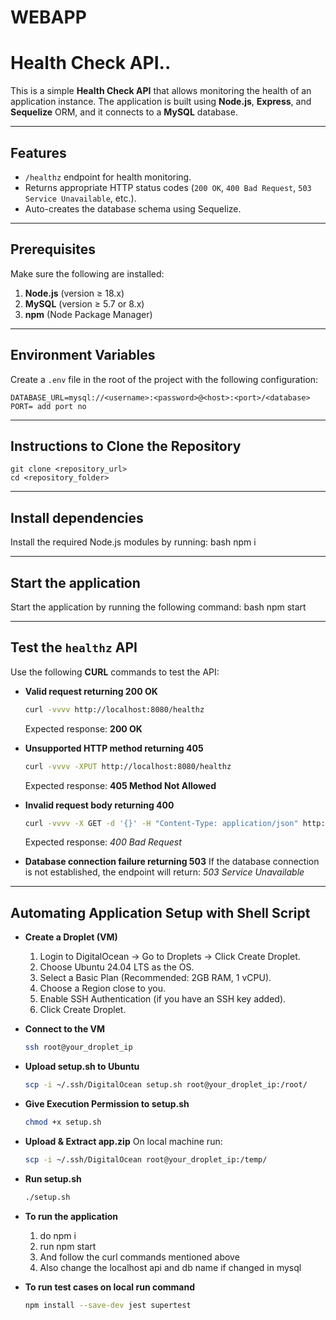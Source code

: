 # WEBAPP

# Health Check API..

This is a simple **Health Check API** that allows monitoring the health of an application instance. The application is built using **Node.js**, **Express**, and **Sequelize** ORM, and it connects to a **MySQL** database.

---

## **Features**
- `/healthz` endpoint for health monitoring.
- Returns appropriate HTTP status codes (`200 OK`, `400 Bad Request`, `503 Service Unavailable`, etc.).
- Auto-creates the database schema using Sequelize.

---



## **Prerequisites**
Make sure the following are installed:
1. **Node.js** (version ≥ 18.x)
2. **MySQL** (version ≥ 5.7 or 8.x)
3. **npm** (Node Package Manager)

---

## **Environment Variables**
Create a `.env` file in the root of the project with the following configuration:
```plaintext
DATABASE_URL=mysql://<username>:<password>@<host>:<port>/<database>
PORT= add port no
```
---

## **Instructions to Clone the Repository**
```
git clone <repository_url>
cd <repository_folder>
```
---

## **Install dependencies** 
   Install the required Node.js modules by running:
   bash
   npm i

--- 
## **Start the application**  
   Start the application by running the following command:
   bash
   npm start

---

## **Test the `healthz` API**  
   Use the following **CURL** commands to test the API:

   - **Valid request returning 200 OK**  
     ```bash
     curl -vvvv http://localhost:8080/healthz
     ```
     Expected response: **200 OK**

   - **Unsupported HTTP method returning 405**  
     ```bash
     curl -vvvv -XPUT http://localhost:8080/healthz
     ```
     Expected response: **405 Method Not Allowed**

   - **Invalid request body returning 400**  
     ```bash
     curl -vvvv -X GET -d '{}' -H "Content-Type: application/json" http://localhost:8080/healthz
     ```
     Expected response: *400 Bad Request*

   - **Database connection failure returning 503**
     If the database connection is not established, the endpoint will return:
     *503 Service Unavailable*
    
---
## **Automating Application Setup with Shell Script**
   - **Create a Droplet (VM)**
      1. Login to DigitalOcean → Go to Droplets → Click Create Droplet.
      2. Choose Ubuntu 24.04 LTS as the OS.
      3. Select a Basic Plan (Recommended: 2GB RAM, 1 vCPU).
      4. Choose a Region close to you.
      5. Enable SSH Authentication (if you have an SSH key added).
      6. Click Create Droplet.
    
   - **Connect to the VM**
     ```bash
     ssh root@your_droplet_ip
     ```
     
   - **Upload setup.sh to Ubuntu**
     ```bash
     scp -i ~/.ssh/DigitalOcean setup.sh root@your_droplet_ip:/root/
     ```

   - **Give Execution Permission to setup.sh**
     ```bash
     chmod +x setup.sh
     ```
   - **Upload & Extract app.zip**
     On local machine run:
      ```bash
     scp -i ~/.ssh/DigitalOcean root@your_droplet_ip:/temp/
     ```
   - **Run setup.sh**
     ```bash
     ./setup.sh
     ```
   - **To run the application**
     1. do npm i
     2. run npm start
     3. And follow the curl commands mentioned above
     4. Also change the localhost api and db name if changed in mysql
     
 - **To run test cases on local run command**
      ```bash
      npm install --save-dev jest supertest
      ```
